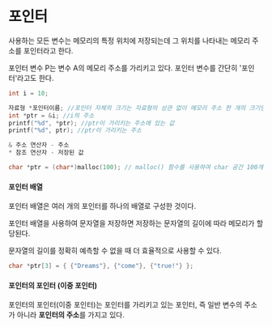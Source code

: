 # 포인터



사용하는 모든 변수는 메모리의 특정 위치에 저장되는데 그 위치를 나타내는 메모리 주소를 포인터라고 한다. 

포인터 변수 P는 변수 A의 메모리 주소를 가리키고 있다. 포인터 변수를 간단히 '포인터'라고도 한다.



```c
int i = 10;

자료형 *포인터이름; //포인터 자체의 크기는 자료형의 상관 없이 메모리 주소 한 개의 크기인 2바이트이다.
int *ptr = &i; //i의 주소
printf("%d", *ptr); //ptr이 가리키는 주소에 있는 값
printf("%d", ptr); //ptr이 가리키는 주소

& 주소 연산자 - 주소
* 참조 연산자 - 저장된 값
```



```c
char *ptr = (char*)malloc(100); // malloc() 함수를 사용하여 char 공간 100개를 할당하고 시작 주소를 ptr에 저장
```



#### 포인터 배열

포인터 배열은 여러 개의 포인터를 하나의 배열로 구성한 것이다.

포인터 배열을 사용하여 문자열을 저장하면 저장하는 문자열의 길이에 따라 메모리가 할당된다. 

문자열의 길이를 정확히 예측할 수 없을 때 더 효율적으로 사용할 수 있다.

```c
char *ptr[3] = { {"Dreams"}, {"come"}, {"true!"} };
```



#### 포인터의 포인터 (이중 포인터)

포인터의 포인터(이중 포인터)는 포인터를 가리키고 있는 포인터, 즉 일반 변수의 주소가 아니라 **포인터의 주소**를 가지고 있다.